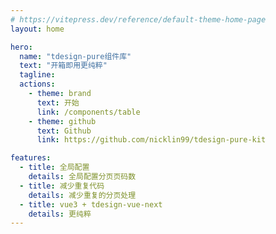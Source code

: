 ```yaml
---
# https://vitepress.dev/reference/default-theme-home-page
layout: home

hero:
  name: "tdesign-pure组件库"
  text: "开箱即用更纯粹"
  tagline: 
  actions:
    - theme: brand
      text: 开始
      link: /components/table
    - theme: github
      text: Github
      link: https://github.com/nicklin99/tdesign-pure-kit

features:
  - title: 全局配置
    details: 全局配置分页页码数
  - title: 减少重复代码
    details: 减少重复的分页处理
  - title: vue3 + tdesign-vue-next
    details: 更纯粹
---
```


